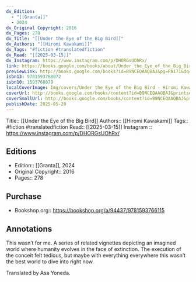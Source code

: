 ```yaml
---
dv_Edition:
  - "[[Granta]]"
  - 2024
dv_Original Copyright: 2016
dv_Pages: 278
dv_Title: "[[Under the Eye of the Big Bird]]"
dv_Authors: "[[Hiromi Kawakami]]"
dv_Tags: "#fiction #translatedfiction"
dv_Read: "[[2025-03-15]]"
dv_Instagram: https://www.instagram.com/p/DHORGsUOhRx/
link: https://books.google.com/books/about/Under_the_Eye_of_the_Big_Bird.html?hl=&id=B9NCEQAAQBAJ
previewLink: http://books.google.com/books?id=B9NCEQAAQBAJ&pg=PA171&dq=Under+the+Eye+of+the+Big+Bird&hl=&as_pt=BOOKS&cd=1&source=gbs_api
isbn13: 9781593768072
isbn10: 1593768079
localCoverImage: Img/covers/Under the Eye of the Big Bird - Hiromi Kawakami.jpg
coverUrl: http://books.google.com/books/content?id=B9NCEQAAQBAJ&printsec=frontcover&img=1&zoom=1&edge=curl&source=gbs_api
coverSmallUrl: http://books.google.com/books/content?id=B9NCEQAAQBAJ&printsec=frontcover&img=1&zoom=5&edge=curl&source=gbs_api
publishDate: 2025-05-20
---
```

Title:: [[Under the Eye of the Big Bird]]
Authors:: [[Hiromi Kawakami]]
Tags:: #fiction #translatedfiction 
Read:: [[2025-03-15]]
Instagram ::  https://www.instagram.com/p/DHORGsUOhRx/
## Editions
- Edition:: [[Granta]], 2024
- Original Copyright:: 2016
- Pages:: 278

## Purchase
* Bookshop.org:: https://bookshop.org/a/94437/9781593766115
## Annotations

This wasn’t for me. A series of related vignettes depicting an imagined world where humanity evolves in the face of extinction. The execution of the conceit felt tedious, but maybe with everything everywhere this wasn’t the best world to dive into right now.   
  
Translated by Asa Yoneda.
